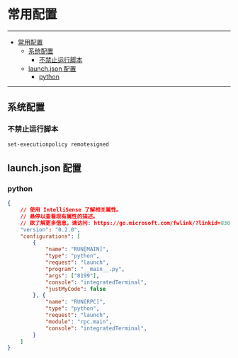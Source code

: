 # 常用配置

------

- [常用配置](#常用配置)
  - [系统配置](#系统配置)
    - [不禁止运行脚本](#不禁止运行脚本)
  - [launch.json 配置](#launchjson-配置)
    - [python](#python)

------

## 系统配置

### 不禁止运行脚本

``` sh
set-executionpolicy remotesigned
```

## launch.json 配置

### python
``` json
{
    // 使用 IntelliSense 了解相关属性。 
    // 悬停以查看现有属性的描述。
    // 欲了解更多信息，请访问: https://go.microsoft.com/fwlink/?linkid=830387
    "version": "0.2.0",
    "configurations": [
        {
            "name": "RUN[MAIN]",
            "type": "python",
            "request": "launch",
            "program": "__main__.py",
            "args": ["8199"],
            "console": "integratedTerminal",
            "justMyCode": false
        }, {
            "name": "RUN[RPC]",
            "type": "python",
            "request": "launch",
            "module": "rpc.main",
            "console": "integratedTerminal",
        }
    ]
}
```

